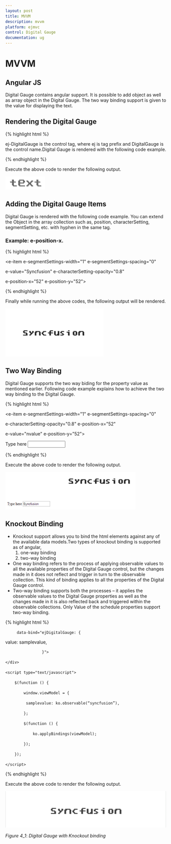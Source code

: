 ```yaml
---
layout: post
title: MVVM
description: mvvm
platform: ejmvc
control: Digital Gauge
documentation: ug
---
```


# MVVM

## Angular JS

Digital Gauge contains angular support. It is possible to add object as well as array object in the Digital Gauge. The two way binding support is given to the value for displaying the text.


## Rendering the Digital Gauge

{% highlight html %}

ej-DigitalGauge is the control tag, where ej is tag prefix and DigitalGauge is the control name.Digital Gauge is rendered with the following code example.

<div ng-app="syncApp">

<div ng-controller="DigitalGauge">

<ej-DigitalGauge id="digitalCore" e-height="500" e-load="loadGaugeTheme">

</ej-DigitalGauge>

</div>

</div>

<script type="text/javascript">

<!—binding the value to the scope variables in application controller-->

angular.module('syncApp', ['ejangular'])

.controller('DigitalGauge', function ($scope) {

$scope.nvalue = “text”;

});

</script>

{% endhighlight %}


Execute the above code to render the following output.

![](MVVM_images/MVVM_img1.png)


## Adding the Digital Gauge Items

Digital Gauge is rendered with the following code example. You can extend the Object in the array collection such as, position, characterSetting, segmentSetting, etc. with hyphen in the same tag.

### Example: e-position-x. 

{% highlight html %}

<!--To Render the Digital gauge-->

<ej-DigitalGauge id="digitalCore">

<!--Adding Item collection to the digital gauge-->

<e-items>

<e-item e-segmentSettings-width="1" e-segmentSettings-spacing="0"

e-value="Syncfusion" e-characterSetting-opacity="0.8"

e-position-x="52" e-position-y="52">

</e-item>

</e-items>

</ej-DigitalGauge>

{% endhighlight %}


Finally while running the above codes, the following output will be rendered.

![](MVVM_images/MVVM_img2.png)


## Two Way Binding

Digital Gauge supports the two way biding for the property value as mentioned earlier. Following code example explains how to achieve the two way binding to the Digital Gauge.

{% highlight html %}

<div ng-app="syncApp">

<div ng-controller="DigitalGauge">

<ej-DigitalGauge id="digitalCore" e-height="200" e-load="loadGaugeTheme">

<e-items>

<e-item e-segmentSettings-width="1" e-segmentSettings-spacing="0"

e-characterSetting-opacity="0.8" e-position-x="52"

e-value="nvalue" e-position-y="52">

</e-item>

</e-items>

</ej-DigitalGauge>

Type here <input type="text" id="txtValue" ng-model="nvalue" Style="width:110px"/>

</div>

</div>

<script type="text/javascript">

<!—binding the value to the scope variables in application controller-->

angular.module('syncApp', ['ejangular'])

.controller('DigitalGauge', function ($scope) {

$scope.nvalue = "Syncfusion";

});

</script>

{% endhighlight %}


Execute the above code to render the following output.

![](MVVM_images/MVVM_img3.png)


## Knockout Binding


* Knockout support allows you to bind the html elements against any of the available data models.Two types of knockout binding is supported as of angular,
	1. one-way binding
	2. two-way binding
* One way binding refers to the process of applying observable values to all the available properties of the Digital Gauge control, but the changes made in it does not reflect and trigger in turn to the observable collection. This kind of binding applies to all the properties of the Digital Gauge control.
* Two-way binding supports both the processes – it applies the observable values to the Digital Gauge properties as well as the changes made in it is also reflected back and triggered within the observable collections. Only Value of the schedule properties support two-way binding.


{% highlight html %}

<div id="digitalCore" 

         data-bind="ejDigitalGauge: { 

value: samplevalue,

                    }">

    </div>

    <script type="text/javascript">

        $(function () {

            window.viewModel = {

             samplevalue: ko.observable(“syncfusion”),

            };

            $(function () {

                ko.applyBindings(viewModel);

            });

        });

    </script>

{% endhighlight %}   


Execute the above code to render the following output.

![C:/Users/karthigeyan/Desktop/q.png](MVVM_images/MVVM_img4.png)


_Figure_ _4_1_: _Digital Gauge with Knockout binding_




